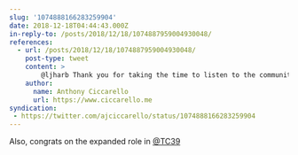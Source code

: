 ```yaml
---
slug: '1074888166283259904'
date: 2018-12-18T04:44:43.000Z
in-reply-to: /posts/2018/12/18/1074887959004930048/
references:
  - url: /posts/2018/12/18/1074887959004930048/
    post-type: tweet
    content: >
        @ljharb Thank you for taking the time to listen to the community on proposals like global. I know regulating community discussions is challenging and at times and I appreciate the extra effort to respond respectively.
    author:
      name: Anthony Ciccarello
      url: https://www.ciccarello.me
syndication:
 - https://twitter.com/ajciccarello/status/1074888166283259904
---
```


Also, congrats on the expanded role in [@TC39](https://twitter.com/TC39)
